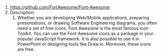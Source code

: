 1. https://github.com/FortAwesome/Font-Awesome
2. Description:
	1. Whether you are developing Web/Mobile applications, preparing presentations, or drawing Software Engineering diagrams, you often need a set of free icons. Font Awesome is the most famous icon Toolkit. You can use the Font Awesome icons as a package in your popular JavaScript framework. It is also possible to use it in PowerPoint or designing tools like Draw.io. Moreover, these icons are free.